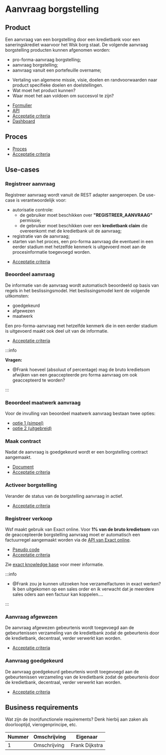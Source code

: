 # Aanvraag borgstelling

## Product

Een aanvraag van een borgstelling door een kredietbank voor een saneringskrediet waarvoor het Wsk borg staat. De volgende aanvraag borgstelling producten kunnen afgenomen worden:

* pro-forma-aanvraag borgstelling;
* aanvraag borgstelling;
* aanvraag vanuit een portefeuille overname;

<!-- einde -->

* Vertaling van algemene missie, visie, doelen en randvoorwaarden naar product specifieke doelen en doelstellingen.
* Wat moet het product kunnen?
* Waar moet het aan voldoen om succesvol te zijn?

<!-- einde -->

* [Formulier](product.user-task.yml)
* [API](product.openapi.yml)
* [Acceptatie criteria](product.feature)
* [Dashboard](product.dashboard.yml)

## Proces

* [Proces](proces.bpmn)
* [Acceptatie criteria](proces.feature)

## Use-cases

### Registreer aanvraag

Registreer aanvraag wordt vanuit de REST adapter aangeroepen. De use-case is verantwoordelijk voor:

* autorisatie controle:
    * de gebruiker moet beschikken over **"REGISTREER_AANVRAAG"** permissie;
    * de gebruiker moet beschikken over een **kredietbank claim** die overeenkomt met de kredietbank uit de aanvraag;
* registratie van de aanvraag;
* starten van het proces, een pro-forma aanvraag die eventueel in een eerder stadium met hetzelfde kenmerk is uitgevoerd moet aan de procesinformatie toegevoegd worden.

<!-- einde -->

* [Acceptatie criteria](registreer-aanvraag.feature)

### Beoordeel aanvraag

De informatie van de aanvraag wordt automatisch beoordeeld op basis van regels in het beslissingsmodel. Het beslissingsmodel kent de volgende uitkomsten:

* goedgekeurd
* afgewezen
* maatwerk

Een pro-forma-aanvraag met hetzelfde kenmerk die in een eerder stadium is uitgevoerd maakt ook deel uit van de informatie.

<!-- einde -->

* [Acceptatie criteria](beoordeel-aanvraag.feature)

:::info

**Vragen:**

* @Frank hoeveel (absoluut of percentage) mag de bruto kredietsom afwijken van een geaccepteerde pro forma aanvraag om ook geaccepteerd te worden?

:::

### Beoordeel maatwerk aanvraag

Voor de invulling van beoordeel maatwerk aanvraag bestaan twee opties:

* [optie 1 (simpel)](beoordeel-maatwerk-aanvraag-simpel/index.md)
* [optie 2 (uitgebreid)](beoordeel-maatwerk-aanvraag-uitgebreid/index.md)

### Maak contract

Nadat de aanvraag is goedgekeurd wordt er een borgstelling contract aangemaakt.

<!-- einde -->

* [Document](contract.message.md)
* [Acceptatie criteria](maak-contract.feature)

### Activeer borgstelling

Verander de status van de borgstelling aanvraag in actief.

<!-- einde -->

* [Acceptatie criteria](activeer-borgstelling.feature)

### Registreer verkoop

Wsf maakt gebruik van Exact online. Voor **1% van de bruto kredietsom** van de geaccepteerde borgstelling aanvraag moet er automatisch een factuurregel aangemaakt worden via de [API van Exact online](https://start.exactonline.nl/docs/HlpRestAPIResourcesDetails.aspx?name=SalesInvoiceSalesInvoiceLines).

<!-- einde -->

* [Pseudo code](RegistreerBorgstellingVerkoopUseCase.java)
* [Acceptatie criteria](registreer-verkoop.feature)

Zie [exact knowledge base](https://support.exactonline.com/community/s/knowledge-base#All-All-DNO-Content-restapibusinessexamplesalesorder) voor meer informatie.

:::info

* @Frank zou je kunnen uitzoeken hoe verzamelfacturen in exact werken? Ik ben uitgekomen op een sales order en ik verwacht dat je meerdere sales oders aan een factuur kan koppelen....

:::

### Aanvraag afgewezen

De aanvraag afgewezen gebeurtenis wordt toegevoegd aan de gebeurtenissen verzameling van de kredietbank zodat de gebeurtenis door de kredietbank, decentraal, verder verwerkt kan worden.

<!-- einde -->

* [Acceptatie criteria](aanvraag-afgewezen.feature)

### Aanvraag goedgekeurd

De aanvraag goedgekeurd gebeurtenis wordt toegevoegd aan de gebeurtenissen verzameling van de kredietbank zodat de gebeurtenis door de kredietbank, decentraal, verder verwerkt kan worden.

<!-- einde -->

* [Acceptatie criteria](aanvraag-goedgekeurd.feature)

## Business requirements

Wat zijn de (non)functionele requirements? Denk hierbij aan zaken als doorlooptijd, vierogenprincipe, etc.

| Nummer | Omschrijving                         | Eigenaar                  |
| -------| ------------------------------------ | ------------------------- |
| 1      | Omschrijving                         | Frank Dijkstra            |
